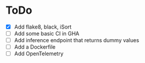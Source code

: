 
# ToDo 

- [x] Add flake8, black, iSort 
- [ ] Add some basic CI in GHA
- [ ] Add inference endpoint that returns dummy values 
- [ ] Add a Dockerfile 
- [ ] Add OpenTelemetry 